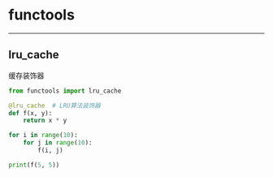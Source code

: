 # functools

---

## lru_cache

缓存装饰器

```python
from functools import lru_cache

@lru_cache  # LRU算法装饰器 
def f(x, y):
    return x * y

for i in range(10):
    for j in range(10):
        f(i, j)

print(f(5, 5))
```
